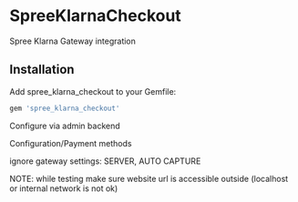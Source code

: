 SpreeKlarnaCheckout
===================

Spree Klarna Gateway integration

Installation
------------

Add spree_klarna_checkout to your Gemfile:

```ruby
gem 'spree_klarna_checkout'
```

Configure via admin backend

Configuration/Payment methods

ignore gateway settings: SERVER, AUTO CAPTURE

NOTE: while testing make sure website url is accessible outside (localhost or internal network is not ok)